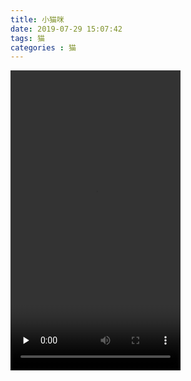 ```yaml
---
title: 小猫咪
date: 2019-07-29 15:07:42
tags: 猫
categories : 猫
---
```


<video src="/uploads/20190729猫.mp4" width="272" height="480"
controls="controls" preload="none"></video> 

